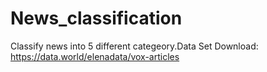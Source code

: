 # News_classification
Classify news into 5 different categeory.Data Set Download: https://data.world/elenadata/vox-articles
